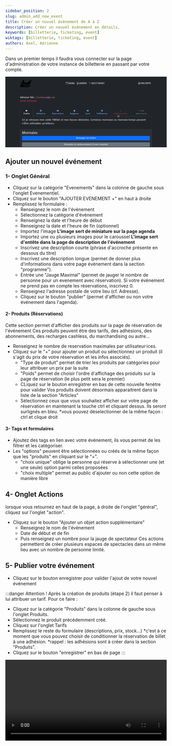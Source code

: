 ```yaml
---
sidebar_position: 2
slug: admin_add_new_event
title: Créer un nouvel évènement de A à Z
description: Créer un nouvel évènement en détails.
keywords: [billetterie, ticketing, event]
wiktags: [billetterie, ticketing, event]
authors: Axel, Adrienne
---
```


Dans un premier temps il faudra vous connecter sur la page d'administration de votre instance de billetterie en passant par votre compte.

![alt text](compte.png)

## Ajouter un nouvel événement

### 1- Onglet Général

- Cliquez sur la catégorie "Evenements" dans la colonne de gauche sous l'onglet Evenementiel.
- Cliquez sur le bouton "AJOUTER EVENEMENT +" en haut à droite
- Remplissez le formulaire :
  - Renseignez le nom de l'évènement
  - Sélectionnez la catégorie d'événement
  - Renseignez la date et l'heure de début 
  - Renseignez la date et l'heure de fin (optionnel)
  - Importez l'image 
    **L'image sert de miniature sur la page agenda**
  - Importez une ou plusieurs images pour le caroussel
    **L'image sert d'entête dans la page de description de l'événement**
  - Inscrivez une description courte (phrase d'accroche présente en dessous du titre)
  - Inscrivez une description longue (permet de donner plus d'informations dans votre page événement dans la section "programme").
  - Entrée une "Jauge Maximal" (permet de jauger le nombre de personne pour un evenement avec réservation). Si votre évènement ne prend pas en compte les réservations, inscrivez 0.
  - Renseignez l'adresse postale de votre lieu (cf. Adresse).
  - Cliquez sur le bouton "publier" (permet d'afficher ou non votre événement dans l'agenda).

#### 2- Produits (Réservations)

Cette section permet d'afficher des produits sur la page de réservation de l'événement
Ces produits peuvent être des tarifs, des adhésions, des abonnements, des recharges cashless, du marchandising ou autre...

- Renseignez le nombre de reservation maximales par utilisateur·ices.
- Cliquez sur le "+" pour ajouter un produit ou sélectionnez un produit (il s'agit du prix de votre réservation et les infos associés).
  - "Type de produit" permet de trier les produits par catégories pour leur attribuer un prix par la suite
  - "Poids" permet de choisir l'ordre d'affichage des produits sur la page de réservation (le plus petit sera le premier)
  - CLiquez sur le bouton enregistrer en bas de cette nouvelle fenètre pour valider
Vos produits doivent désormais apparaitrent dans la liste de la section "Articles"
  - Sélectionnez ceux que vous souhaitez afficher sur votre page de réservation en maintenant la touche ctrl et cliquant dessus. Ils seront surlignés en bleu.
    *vous pouvez déselectionner de la même façon : ctrl et clique droit

#### 3- Tags et formulaires

- Ajoutez des tags en lien avec votre événement, ils vous permet de les filtrer et les catégoriser.
- Les "options" peuvent être sélectionnées ou créés de la même façon que les "produits" en cliquant sur le "+".
  - "choix unique" oblige la personne qui réserve à sélectionner une (et une seule) option parmi celles proposées
  - "choix multiple" permet au public d'ajouter ou non cette option de manière libre

## 4- Onglet Actions

lorsque vous retournez en haut de la page, à droite de l'onglet "géréral", cliquez sur l'onglet "action".
- Cliquez sur le bouton "Ajouter un objet action supplémentaire"
  - Renseignez le nom de l'évènement
  - Date de début et de fin
  - Puis renseignez un nombre pour la jauge de spectateur
Ces actions permettent de créer plusieurs espaces de spectacles dans un même lieu avec un nombre de personne limité.


## 5- Publier votre événement

 - Cliquez sur le bouton enregistrer pour valider l'ajout de votre nouvel événement

:::danger
Attention ! Après la création de produits (étape 2) il faut penser à lui attribuer un tarif.
Pour ce faire :
- Cliquez sur la catégorie "Produits" dans la colonne de gauche sous l'onglet Produits.
- Sélectionnez le produit précédemment créé.
- Cliquez sur l'onglet Tarifs
- Remplissez le reste du formulaire (descriptions, prix, stock...)
    *c'est à ce moment que vous pouvez choisir de conditionner la réservation de billet à une adhésion.
    *rappel : les adhésions sont à créer dans la section "Produits".
- Cliquez sur le bouton "enregistrer" en bas de page
:::

<video width="100%" controls src="/img/addevent.mp4"></video>
